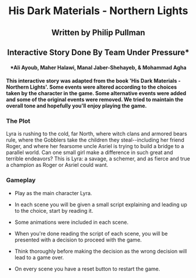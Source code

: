 # <center>  His Dark Materials - Northern Lights</center>

## <center>  Written by Philip Pullman</center>

## <center>  Interactive Story Done By Team Under Pressure*</center>

#### <center>  *Ali Ayoub, Maher Halawi, Manal Jaber-Shehayeb, & Mohammad Agha  </center>



#### This interactive story was adapted from the book 'His Dark Materials - Northern Lights'. Some events were altered according to the choices taken by the character in the game. Some alternative events were added and some of the original events were removed. We tried to maintain the overall tone and hopefully you'll enjoy playing the game.

### The Plot
Lyra is rushing to the cold, far North, where witch clans and armored bears rule, where the Gobblers take the children they steal--including her friend Roger, and where her fearsome uncle Asriel is trying to build a bridge to a parallel world.
Can one small girl make a difference in such great and terrible endeavors? This is Lyra: a savage, a schemer, and as fierce and true a champion as Roger or Asriel could want.

### Gameplay

* Play as the main character Lyra.

* In each scene you will be given a small script explaining and leading up to the choice, start by reading it.

* Some animations were included in each scene.

* When you're done reading the script of each scene, you will  be presented with a decision to proceed with the game.

* Think thoroughly before making the decision as the wrong decision will lead to a game over.

* On every scene you have a reset button to restart the game.